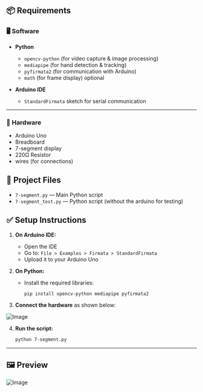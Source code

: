 ## 📦 Requirements
### 🖥️ Software
- **Python**  
  - `opencv-python` (for video capture & image processing)  
  - `mediapipe` (for hand detection & tracking)  
  - `pyfirmata2` (for communication with Arduino)
  - `math` (for frame display) optional

- **Arduino IDE**  
  - `StandardFirmata` sketch for serial communication  

---

### 🔌 Hardware
- Arduino Uno
- Breadboard
- 7-segment display
- 220Ω Resistor
-  wires (for connections)

## 📂 Project Files

- `7-segment.py` — Main Python script 
- `7-segment_test.py` — Python script (without the arduino for testing)

## ✅ Setup Instructions

1. **On Arduino IDE:**
   - Open the IDE
   - Go to: `File > Examples > Firmata > StandardFirmata`
   - Upload it to your Arduino Uno

2. **On Python:**
   - Install the required libraries:
     ```bash
     pip install opencv-python mediapipe pyfirmata2
     ```

3. **Connect the hardware** as shown below:

![Image](https://github.com/user-attachments/assets/2c3912fe-8ebb-4c25-9d69-872ba55c9608)

4. **Run the script:**
   ```bash
   python 7-segment.py

  ---
  ## 🖼️ Preview

![Image](https://github.com/user-attachments/assets/c0602c65-b421-477e-a9b2-aac2c1655cab)



